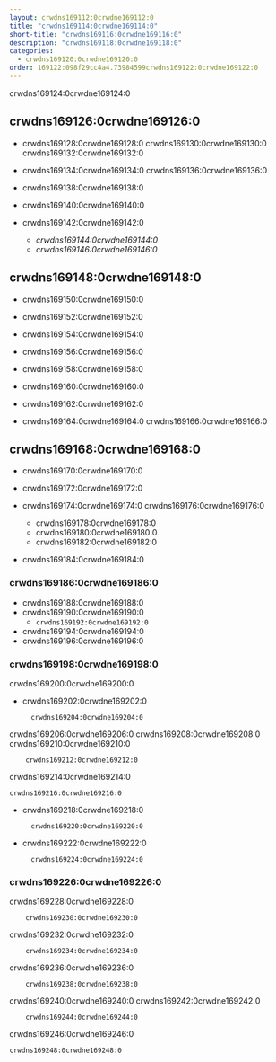 ```yaml
---
layout: crwdns169112:0crwdne169112:0
title: "crwdns169114:0crwdne169114:0"
short-title: "crwdns169116:0crwdne169116:0"
description: "crwdns169118:0crwdne169118:0"
categories:
  - crwdns169120:0crwdne169120:0
order: 169122:098f29cc4a4.73984599crwdns169122:0crwdne169122:0
---
```


crwdns169124:0crwdne169124:0

## crwdns169126:0crwdne169126:0

- crwdns169128:0crwdne169128:0 crwdns169130:0crwdne169130:0 crwdns169132:0crwdne169132:0

- crwdns169134:0crwdne169134:0 crwdns169136:0crwdne169136:0

- crwdns169138:0crwdne169138:0

- crwdns169140:0crwdne169140:0

- crwdns169142:0crwdne169142:0
   
   - *crwdns169144:0crwdne169144:0*
   - *crwdns169146:0crwdne169146:0*

## crwdns169148:0crwdne169148:0

- crwdns169150:0crwdne169150:0

- crwdns169152:0crwdne169152:0

- crwdns169154:0crwdne169154:0

- crwdns169156:0crwdne169156:0

- crwdns169158:0crwdne169158:0

- crwdns169160:0crwdne169160:0

- crwdns169162:0crwdne169162:0

- crwdns169164:0crwdne169164:0 crwdns169166:0crwdne169166:0

## crwdns169168:0crwdne169168:0

- crwdns169170:0crwdne169170:0

- crwdns169172:0crwdne169172:0

- crwdns169174:0crwdne169174:0 crwdns169176:0crwdne169176:0
   
   - crwdns169178:0crwdne169178:0
   - crwdns169180:0crwdne169180:0
   - crwdns169182:0crwdne169182:0

- crwdns169184:0crwdne169184:0

### crwdns169186:0crwdne169186:0

- crwdns169188:0crwdne169188:0
- crwdns169190:0crwdne169190:0 
   - `crwdns169192:0crwdne169192:0`
- crwdns169194:0crwdne169194:0
- crwdns169196:0crwdne169196:0

### crwdns169198:0crwdne169198:0

crwdns169200:0crwdne169200:0

- crwdns169202:0crwdne169202:0

        crwdns169204:0crwdne169204:0
    

crwdns169206:0crwdne169206:0 crwdns169208:0crwdne169208:0 crwdns169210:0crwdne169210:0

        crwdns169212:0crwdne169212:0
    

crwdns169214:0crwdne169214:0

    crwdns169216:0crwdne169216:0
    

- crwdns169218:0crwdne169218:0

        crwdns169220:0crwdne169220:0
    

- crwdns169222:0crwdne169222:0

        crwdns169224:0crwdne169224:0
    

### crwdns169226:0crwdne169226:0

crwdns169228:0crwdne169228:0

        crwdns169230:0crwdne169230:0
    

crwdns169232:0crwdne169232:0

        crwdns169234:0crwdne169234:0
    

crwdns169236:0crwdne169236:0

        crwdns169238:0crwdne169238:0
    

crwdns169240:0crwdne169240:0 crwdns169242:0crwdne169242:0

        crwdns169244:0crwdne169244:0
    

crwdns169246:0crwdne169246:0

    crwdns169248:0crwdne169248:0